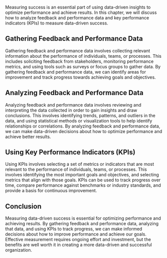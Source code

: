 
Measuring success is an essential part of using data-driven insights to optimize performance and achieve results. In this chapter, we will discuss how to analyze feedback and performance data and key performance indicators (KPIs) to measure data-driven success.

Gathering Feedback and Performance Data
---------------------------------------

Gathering feedback and performance data involves collecting relevant information about the performance of individuals, teams, or processes. This includes soliciting feedback from stakeholders, monitoring performance metrics, and using tools such as surveys or focus groups to gather data. By gathering feedback and performance data, we can identify areas for improvement and track progress towards achieving goals and objectives.

Analyzing Feedback and Performance Data
---------------------------------------

Analyzing feedback and performance data involves reviewing and interpreting the data collected in order to gain insights and draw conclusions. This involves identifying trends, patterns, and outliers in the data, and using statistical methods or visualization tools to help identify relationships or correlations. By analyzing feedback and performance data, we can make data-driven decisions about how to optimize performance and achieve better results.

Using Key Performance Indicators (KPIs)
---------------------------------------

Using KPIs involves selecting a set of metrics or indicators that are most relevant to the performance of individuals, teams, or processes. This involves identifying the most important goals and objectives, and selecting metrics that align with those goals. KPIs can be used to track progress over time, compare performance against benchmarks or industry standards, and provide a basis for continuous improvement.

Conclusion
----------

Measuring data-driven success is essential for optimizing performance and achieving results. By gathering feedback and performance data, analyzing that data, and using KPIs to track progress, we can make informed decisions about how to improve performance and achieve our goals. Effective measurement requires ongoing effort and investment, but the benefits are well worth it in creating a more data-driven and successful organization.
